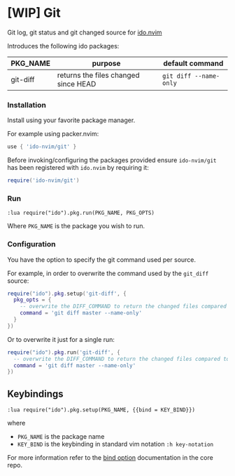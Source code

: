 # [WIP] Git

Git log, git status and git changed source for [ido.nvim](https://github.com/ido-nvim/core)

Introduces the following ido packages:

| PKG_NAME   | purpose                              | default command       |
|------------|--------------------------------------|-----------------------|
| git-diff   | returns the files changed since HEAD | `git diff --name-only`|


### Installation

Install using your favorite package manager.

For example using packer.nvim:

```lua
use { 'ido-nvim/git' }
```

Before invoking/configuring the packages provided ensure `ido-nvim/git` has been registered with `ido.nvim` by requiring it:

```lua
require('ido-nvim/git')
```


### Run

```vim
:lua require("ido").pkg.run(PKG_NAME, PKG_OPTS)
```

Where `PKG_NAME` is the package you wish to run.



### Configuration

You have the option to specify the git command used per source.

For example, in order to overwrite the command used by the `git_diff` source:

```lua
require("ido").pkg.setup('git-diff', {
  pkg_opts = {
    -- overwrite the DIFF_COMMAND to return the changed files compared to master branch
    command = 'git diff master --name-only'
  }
})
```

Or to overwrite it just for a single run:

```lua
require("ido").pkg.run('git-diff', {
  -- overwrite the DIFF_COMMAND to return the changed files compared to master branch
  command = 'git diff master --name-only'
})
```


## Keybindings
```vim
:lua require("ido").pkg.setup(PKG_NAME, {{bind = KEY_BIND}})
```

where
- `PKG_NAME` is the package name
- `KEY_BIND` is the keybinding in standard vim notation `:h key-notation`

For more information refer to the [bind option](https://github.com/ido-nvim/core/blob/main/wiki/packages.md#pkgbindname-opts) documentation in the core repo.
